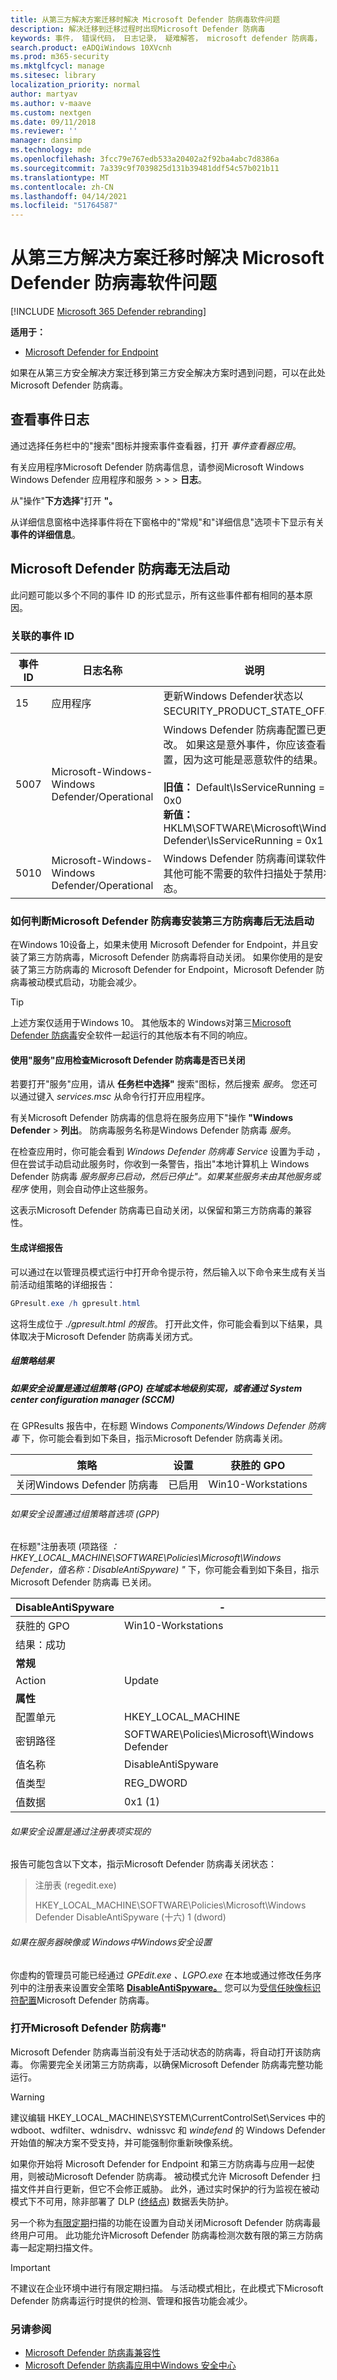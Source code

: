 ```yaml
---
title: 从第三方解决方案迁移时解决 Microsoft Defender 防病毒软件问题
description: 解决迁移到迁移过程时出现Microsoft Defender 防病毒
keywords: 事件， 错误代码， 日志记录， 疑难解答， microsoft defender 防病毒， windows defender 防病毒， 迁移
search.product: eADQiWindows 10XVcnh
ms.prod: m365-security
ms.mktglfcycl: manage
ms.sitesec: library
localization_priority: normal
author: martyav
ms.author: v-maave
ms.custom: nextgen
ms.date: 09/11/2018
ms.reviewer: ''
manager: dansimp
ms.technology: mde
ms.openlocfilehash: 3fcc79e767edb533a20402a2f92ba4abc7d8386a
ms.sourcegitcommit: 7a339c9f7039825d131b39481ddf54c57b021b11
ms.translationtype: MT
ms.contentlocale: zh-CN
ms.lasthandoff: 04/14/2021
ms.locfileid: "51764587"
---
```

# <a name="troubleshoot-microsoft-defender-antivirus-while-migrating-from-a-third-party-solution"></a>从第三方解决方案迁移时解决 Microsoft Defender 防病毒软件问题

[!INCLUDE [Microsoft 365 Defender rebranding](../../includes/microsoft-defender.md)]

**适用于：**

- [Microsoft Defender for Endpoint](/microsoft-365/security/defender-endpoint/)


如果在从第三方安全解决方案迁移到第三方安全解决方案时遇到问题，可以在此处Microsoft Defender 防病毒。

## <a name="review-event-logs"></a>查看事件日志

通过选择任务栏中的"搜索"图标并搜索事件查看器，打开 *事件查看器应用*。

有关应用程序Microsoft Defender 防病毒信息，请参阅Microsoft Windows Windows Defender 应用程序和服务  >    >    >  **日志**。 

从"操作"**下方选择**"打开 **"。**

从详细信息窗格中选择事件将在下窗格中的"常规"和"详细信息"选项卡下显示有关 **事件的详细信息**。 

## <a name="microsoft-defender-antivirus-wont-start"></a>Microsoft Defender 防病毒无法启动

此问题可能以多个不同的事件 ID 的形式显示，所有这些事件都有相同的基本原因。

### <a name="associated-event-ids"></a>关联的事件 ID

 事件 ID | 日志名称 | 说明 | 源
-|-|-|-
15 | 应用程序 | 更新Windows Defender状态以SECURITY_PRODUCT_STATE_OFF。 | 安全中心
5007 | Microsoft-Windows-Windows Defender/Operational | Windows Defender 防病毒配置已更改。  如果这是意外事件，你应该查看设置，因为这可能是恶意软件的结果。<br /><br />**旧值：** Default\IsServiceRunning = 0x0<br />**新值：** HKLM\SOFTWARE\Microsoft\Windows Defender\IsServiceRunning = 0x1 | Windows Defender
5010 | Microsoft-Windows-Windows Defender/Operational | Windows Defender 防病毒间谍软件和其他可能不需要的软件扫描处于禁用状态。 | Windows Defender

### <a name="how-to-tell-if-microsoft-defender-antivirus-wont-start-because-a-third-party-antivirus-is-installed"></a>如何判断Microsoft Defender 防病毒安装第三方防病毒后无法启动

在Windows 10设备上，如果未使用 Microsoft Defender for Endpoint，并且安装了第三方防病毒，Microsoft Defender 防病毒将自动关闭。 如果你使用的是安装了第三方防病毒的 Microsoft Defender for Endpoint，Microsoft Defender 防病毒被动模式启动，功能会减少。

> [!TIP]
> 上述方案仅适用于Windows 10。 其他版本的 Windows对第三[Microsoft Defender 防病毒](microsoft-defender-antivirus-compatibility.md)安全软件一起运行的其他版本有不同的响应。

#### <a name="use-services-app-to-check-if-microsoft-defender-antivirus-is-turned-off"></a>使用"服务"应用检查Microsoft Defender 防病毒是否已关闭

若要打开"服务"应用，请从 **任务栏中选择"** 搜索"图标，然后搜索 *服务*。 您还可以通过键入 *services.msc* 从命令行打开应用程序。

有关Microsoft Defender 防病毒的信息将在服务应用下"操作 **"Windows Defender**  >  **列出**。 防病毒服务名称是Windows Defender 防病毒 *服务*。

在检查应用时，你可能会看到 *Windows Defender 防病毒 Service* 设置为手动 ，但在尝试手动启动此服务时，你收到一条警告，指出"本地计算机上 Windows Defender 防病毒 *服务服务已启动，然后已停止"。如果某些服务未由其他服务或程序* 使用，则会自动停止这些服务。

这表示Microsoft Defender 防病毒已自动关闭，以保留和第三方防病毒的兼容性。

#### <a name="generate-a-detailed-report"></a>生成详细报告

可以通过在以管理员模式运行中打开命令提示符，然后输入以下命令来生成有关当前活动组策略的详细报告：

```powershell
GPresult.exe /h gpresult.html
```

这将生成位于 *./gpresult.html 的报告*。 打开此文件，你可能会看到以下结果，具体取决于Microsoft Defender 防病毒关闭方式。

##### <a name="group-policy-results"></a>组策略结果

##### <a name="if-security-settings-are-implemented-via-group-policy-gpo-at-the-domain-or-local-level-or-though-system-center-configuration-manager-sccm"></a>如果安全设置是通过组策略 (GPO) 在域或本地级别实现，或者通过 System center configuration manager (SCCM) 

在 GPResults 报告中，在标题 Windows *Components/Windows Defender 防病毒* 下，你可能会看到如下条目，指示Microsoft Defender 防病毒关闭。

策略 | 设置 | 获胜的 GPO
-|-|-
关闭Windows Defender 防病毒 | 已启用 | Win10-Workstations

###### <a name="if-security-settings-are-implemented-via-group-policy-preference-gpp"></a>如果安全设置通过组策略首选项 (GPP) 

在标题"注册表项 (项路径 *：HKEY_LOCAL_MACHINE\SOFTWARE\Policies\Microsoft\Windows Defender，值名称：DisableAntiSpyware) "* 下，你可能会看到如下条目，指示 Microsoft Defender 防病毒 已关闭。

DisableAntiSpyware | -
-|-
获胜的 GPO | Win10-Workstations
结果：成功 | 
**常规** | 
Action | Update
**属性** | 
配置单元 | HKEY_LOCAL_MACHINE
密钥路径 | SOFTWARE\Policies\Microsoft\Windows Defender
值名称 | DisableAntiSpyware
值类型 | REG_DWORD
值数据 | 0x1 (1) 

###### <a name="if-security-settings-are-implemented-via-registry-key"></a>如果安全设置是通过注册表项实现的

报告可能包含以下文本，指示Microsoft Defender 防病毒关闭状态：
 
> 注册表 (regedit.exe) 
>
> HKEY_LOCAL_MACHINE\SOFTWARE\Policies\Microsoft\Windows Defender DisableAntiSpyware (十六) 1 (dword) 

###### <a name="if-security-settings-are-set-in-windows-or-your-windows-server-image"></a>如果在服务器映像或 Windows中Windows安全设置

你虚构的管理员可能已经通过 *GPEdit.exe* *、LGPO.exe* 在本地或通过修改任务序列中的注册表来设置安全策略 **[DisableAntiSpyware。](/windows-hardware/customize/desktop/unattend/security-malware-windows-defender-disableantispyware)** 您可以为[受信任映像标识符配置](/windows-hardware/manufacture/desktop/configure-a-trusted-image-identifier-for-windows-defender)Microsoft Defender 防病毒。

### <a name="turn-microsoft-defender-antivirus-back-on"></a>打开Microsoft Defender 防病毒"

Microsoft Defender 防病毒当前没有处于活动状态的防病毒，将自动打开该防病毒。 你需要完全关闭第三方防病毒，以确保Microsoft Defender 防病毒完整功能运行。

> [!WARNING]
> 建议编辑 HKEY_LOCAL_MACHINE\SYSTEM\CurrentControlSet\Services 中的wdboot、wdfilter、wdnisdrv、wdnissvc 和 *windefend* 的 Windows Defender 开始值的解决方案不受支持，并可能强制你重新映像系统。   

如果你开始将 Microsoft Defender for Endpoint 和第三方防病毒与应用一起使用，则被动Microsoft Defender 防病毒。 被动模式允许 Microsoft Defender 扫描文件并自行更新，但它不会修正威胁。 此外，通过实时保护的行为[](configure-real-time-protection-microsoft-defender-antivirus.md)监视在被动模式下不可用，除非部署了 DLP ([终结点](/microsoft-365/security/defender-endpoint/information-protection-in-windows-overview)) 数据丢失防护。

另一个称为[有限定期](limited-periodic-scanning-microsoft-defender-antivirus.md)扫描的功能在设置为自动关闭Microsoft Defender 防病毒最终用户可用。 此功能允许Microsoft Defender 防病毒检测次数有限的第三方防病毒一起定期扫描文件。

> [!IMPORTANT]
> 不建议在企业环境中进行有限定期扫描。 与活动模式相比，在此模式下Microsoft Defender 防病毒运行时提供的检测、管理和报告功能会减少。

### <a name="see-also"></a>另请参阅

* [Microsoft Defender 防病毒兼容性](microsoft-defender-antivirus-compatibility.md)
* [Microsoft Defender 防病毒应用中Windows 安全中心](microsoft-defender-security-center-antivirus.md)